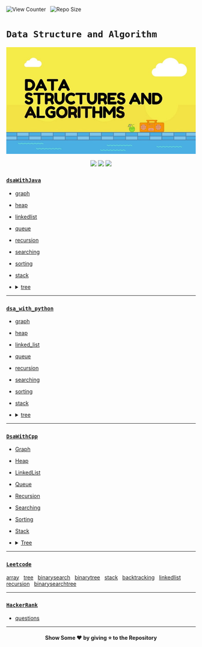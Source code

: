 ![View Counter](https://komarev.com/ghpvc/?username=Data-Structure-and-Algorithm&label=View%20Counter&color=red&style=flat) &nbsp; ![Repo Size](https://img.shields.io/github/repo-size/rajput-hemant/Data-Structure-and-Algorithm?color=blue)

# **`Data Structure and Algorithm`**

<p align="center">
  <img src="https://github.com/rajput-hemant/Data-Structure-and-Algorithm/blob/master/logo.jpg" width=700 />
</p>
<p align="center">
  <img src="https://camo.githubusercontent.com/a870803f30db1d15495072fa9e946a7fa6a6fc1a47fe12324aaf7509c410fc4a/68747470733a2f2f6564656e742e6769746875622e696f2f537570657254696e7949636f6e732f696d616765732f7376672f6a6176612e737667" width=40 />
  <img src="https://camo.githubusercontent.com/aa96ee3a3352c9c3c2161d3e95698d0885a277ab85d617fe77912627d37a3959/68747470733a2f2f6564656e742e6769746875622e696f2f537570657254696e7949636f6e732f696d616765732f7376672f707974686f6e2e737667" width=40 />
  <img src="https://camo.githubusercontent.com/1141fa873ae7371cd6b723fef0cd57ca14923123983844571416854b7f5e8fb6/68747470733a2f2f6564656e742e6769746875622e696f2f537570657254696e7949636f6e732f696d616765732f7376672f63706c7573706c75732e737667" width=40 />
</p>

### [`dsaWithJava`](https://github.com/rajput-hemant/Data-Structure-and-Algorithm/tree/master/dsaWithJava)

- [graph](https://github.com/rajput-hemant/Data-Structure-and-Algorithm/tree/master/dsaWithJava/graph)
- [heap](https://github.com/rajput-hemant/Data-Structure-and-Algorithm/tree/master/dsaWithJava/heap)
- [linkedlist](https://github.com/rajput-hemant/Data-Structure-and-Algorithm/tree/master/dsaWithJava/linkedlist)
- [queue](https://github.com/rajput-hemant/Data-Structure-and-Algorithm/tree/master/dsaWithJava/queue)
- [recursion](https://github.com/rajput-hemant/Data-Structure-and-Algorithm/tree/master/dsaWithJava/recursion)
- [searching](https://github.com/rajput-hemant/Data-Structure-and-Algorithm/tree/master/dsaWithJava/searching)
- [sorting](https://github.com/rajput-hemant/Data-Structure-and-Algorithm/tree/master/dsaWithJava/sorting)
- [stack](https://github.com/rajput-hemant/Data-Structure-and-Algorithm/tree/master/dsaWithJava/stack)
- <details>
    <summary><a href="https://github.com/rajput-hemant/Data-Structure-and-Algorithm/tree/master/dsaWithJava/tree">tree</a></summary>
    
    - [avltree](https://github.com/rajput-hemant/Data-Structure-and-Algorithm/tree/master/dsaWithJava/tree/avltree)
    - [binarysearchtree](https://github.com/rajput-hemant/Data-Structure-and-Algorithm/tree/master/dsaWithJava/tree/binarysearchtree)
    - [binarytree](https://github.com/rajput-hemant/Data-Structure-and-Algorithm/tree/master/dsaWithJava/tree/binarytree)

  </details>

---

### [`dsa_with_python`](https://github.com/rajput-hemant/Data-Structure-and-Algorithm/tree/master/dsa_with_python)

- [graph](https://github.com/rajput-hemant/Data-Structure-and-Algorithm/tree/master/dsa_with_python/graph)
- [heap](https://github.com/rajput-hemant/Data-Structure-and-Algorithm/tree/master/dsa_with_python/heap)
- [linked_list](https://github.com/rajput-hemant/Data-Structure-and-Algorithm/tree/master/dsa_with_python/linked_list)
- [queue](https://github.com/rajput-hemant/Data-Structure-and-Algorithm/tree/master/dsa_with_python/queue)
- [recursion](https://github.com/rajput-hemant/Data-Structure-and-Algorithm/tree/master/dsa_with_python/recursion)
- [searching](https://github.com/rajput-hemant/Data-Structure-and-Algorithm/tree/master/dsa_with_python/searching)
- [sorting](https://github.com/rajput-hemant/Data-Structure-and-Algorithm/tree/master/dsa_with_python/sorting)
- [stack](https://github.com/rajput-hemant/Data-Structure-and-Algorithm/tree/master/dsa_with_python/stack)
- <details>
    <summary><a href="https://github.com/rajput-hemant/Data-Structure-and-Algorithm/tree/master/dsa_with_python/tree">tree</a></summary>
    
    - [avl_tree](https://github.com/rajput-hemant/Data-Structure-and-Algorithm/tree/master/dsa_with_python/tree/avl_tree)
    - [binary_search_tree](https://github.com/rajput-hemant/Data-Structure-and-Algorithm/tree/master/dsa_with_python/tree/binary_search_tree)
    - [binary_tree](https://github.com/rajput-hemant/Data-Structure-and-Algorithm/tree/master/dsa_with_python/tree/binary_tree)

  </details>

---

### [`DsaWithCpp`](https://github.com/rajput-hemant/Data-Structure-and-Algorithm/tree/master/DsaWithCpp)

- [Graph](https://github.com/rajput-hemant/Data-Structure-and-Algorithm/tree/master/DsaWithCpp/Graph)
- [Heap](https://github.com/rajput-hemant/Data-Structure-and-Algorithm/tree/master/DsaWithCpp/Heap)
- [LinkedList](https://github.com/rajput-hemant/Data-Structure-and-Algorithm/tree/master/DsaWithCpp/LinkedList)
- [Queue](https://github.com/rajput-hemant/Data-Structure-and-Algorithm/tree/master/DsaWithCpp/Queue)
- [Recursion](https://github.com/rajput-hemant/Data-Structure-and-Algorithm/tree/master/DsaWithCpp/Recursion)
- [Searching](https://github.com/rajput-hemant/Data-Structure-and-Algorithm/tree/master/DsaWithCpp/Searching)
- [Sorting](https://github.com/rajput-hemant/Data-Structure-and-Algorithm/tree/master/DsaWithCpp/Sorting)
- [Stack](https://github.com/rajput-hemant/Data-Structure-and-Algorithm/tree/master/DsaWithCpp/Stack)
- <details>
    <summary><a href="https://github.com/rajput-hemant/Data-Structure-and-Algorithm/tree/master/DsaWithCpp/Tree">Tree</a></summary>
    
    - [AVLTree](https://github.com/rajput-hemant/Data-Structure-and-Algorithm/tree/master/DsaWithCpp/Tree/AVLTree)
    - [BinarySearchTree](https://github.com/rajput-hemant/Data-Structure-and-Algorithm/tree/master/DsaWithCpp/Tree/BinarySearchTree)
    - [BinaryTree](https://github.com/rajput-hemant/Data-Structure-and-Algorithm/tree/master/DsaWithCpp/Tree/BinaryTree)

  </details>

---

### [`Leetcode`](https://github.com/rajput-hemant/Data-Structure-and-Algorithm/tree/master/leetcode)
[array](https://github.com/rajput-hemant/Data-Structure-and-Algorithm/tree/master/leetcode/array) &nbsp; [tree](https://github.com/rajput-hemant/Data-Structure-and-Algorithm/tree/master/leetcode/tree) &nbsp; [binarysearch](https://github.com/rajput-hemant/Data-Structure-and-Algorithm/tree/master/leetcode/binarysearch) &nbsp; [binarytree](https://github.com/rajput-hemant/Data-Structure-and-Algorithm/tree/master/leetcode/tree/binarytree) &nbsp; [stack](https://github.com/rajput-hemant/Data-Structure-and-Algorithm/tree/master/leetcode/stack) &nbsp; [backtracking](https://github.com/rajput-hemant/Data-Structure-and-Algorithm/tree/master/leetcode/recursion) &nbsp; [linkedlist](https://github.com/rajput-hemant/Data-Structure-and-Algorithm/tree/master/leetcode/linkedlist) &nbsp; [recursion](https://github.com/rajput-hemant/Data-Structure-and-Algorithm/tree/master/leetcode/recursion) &nbsp; [binarysearchtree](https://github.com/rajput-hemant/Data-Structure-and-Algorithm/tree/master/leetcode/tree/binarysearchtree)

---

### [`HackerRank`](https://github.com/rajput-hemant/Data-Structure-and-Algorithm/tree/master/hackerrank)

- [questions](https://github.com/rajput-hemant/Data-Structure-and-Algorithm/tree/master/hackerrank/questions)

---

<h4 align= "center">Show Some ❤ by giving ⭐ to the Repository
